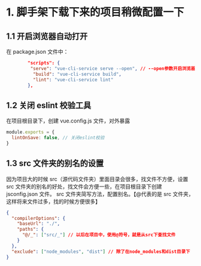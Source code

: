 # 1. 脚手架下载下来的项目稍微配置一下

## 1.1 开启浏览器自动打开

在 package.json 文件中：

```json
        "scripts": {
         "serve": "vue-cli-service serve --open", // --open参数开启浏览器自动打开
          "build": "vue-cli-service build",
          "lint": "vue-cli-service lint"
        },
```

## 1.2 关闭 eslint 校验工具

在项目根目录下，创建 vue.config.js 文件，对外暴露

```js
module.exports = {
  lintOnSave: false, // 关闭eslint校验
}
```

## 1.3 src 文件夹的别名的设置

因为项目大的时候 src（源代码文件夹）里面目录会很多，找文件不方便，设置 src 文件夹的别名的好处，找文件会方便一些，在项目根目录下创建 jsconfig.json 文件。
src 文件夹简写方法，配置别名。【@代表的是 src 文件夹，这样将来文件过多，找的时候方便很多】

```json
{
  "compilerOptions": {
    "baseUrl": "./",
    "paths": {
      "@/_": ["src/_"] // 以后在项目中，使用@符号，就是从src下查找文件
    }
  },
  "exclude": ["node_modules", "dist"] // 除了在node_modules和dist目录下
}
```
